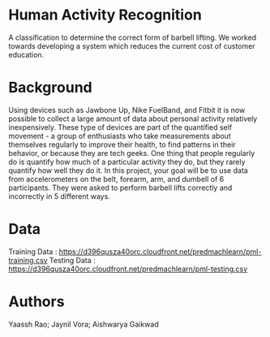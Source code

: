 # Human Activity Recognition
A classification to determine the correct form of barbell lifting. We worked towards developing a system which reduces the current cost of customer education. 

# Background
Using devices such as Jawbone Up, Nike FuelBand, and Fitbit it is now possible to collect a large amount of data about personal activity relatively inexpensively. These type of devices are part of the quantified self movement - a group of enthusiasts who take measurements about themselves regularly to improve their health, to find patterns in their behavior, or because they are tech geeks. One thing that people regularly do is quantify how much of a particular activity they do, but they rarely quantify how well they do it. In this project, your goal will be to use data from accelerometers on the belt, forearm, arm, and dumbell of 6 participants. They were asked to perform barbell lifts correctly and incorrectly in 5 different ways.

# Data
Training Data : https://d396qusza40orc.cloudfront.net/predmachlearn/pml-training.csv
Testing Data : https://d396qusza40orc.cloudfront.net/predmachlearn/pml-testing.csv

# Authors
Yaassh Rao; Jaynil Vora; Aishwarya Gaikwad
